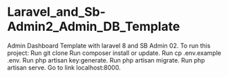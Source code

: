 # Laravel_and_Sb-Admin2_Admin_DB_Template
Admin Dashboard Template with laravel 8 and SB Admin 02.
To run this project: 
Run git clone <url>
Run composer install or update.
Run cp .env.example .env.
Run php artisan key:generate.
Run php artisan migrate.
Run php artisan serve.
Go to link localhost:8000.
